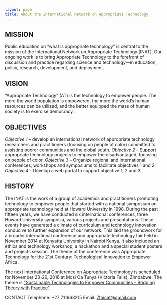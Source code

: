 ```yaml
---
layout: page
title: About the International Network on Appropriate Technology
---
```


## MISSION

Public education on “what is appropriate technology” is central to the mission of the International Network on Appropriate Technology (INAT). Our ongoing work is to bring Appropriate Technology to the forefront of discussion and practice regarding science and technology—in education, policy, research, development, and deployment.

## VISION

“Appropriate Technology” (AT) is the technology to empower people. The more the world population is empowered, the more the world’s human resources can be utilized, and the better equipped the mass of human society is to exercise democracy.

## OBJECTIVES

*Objective 1* – develop an international network of appropriate technology researchers and practitioners (focusing on people of color) committed to assisting poorer communities and the global south.
*Objective 2* – Support appropriate technology projects to empower the disadvantaged, focusing on people of color.
*Objective 3* – Organize regional and international conferences, workshops and symposiums to facilitate objectives 1 and 2.
*Objective 4* - Develop a web portal to support objective 1, 2 and 3

## HISTORY

The INAT is the work of a group of academics and practitioners promoting technology to empower people that started with a national symposium on appropriate technology held at Howard University in 1998. During the past fifteen years, we have conducted six international conferences, three Howard University symposia, various projects and presentations. These events have generated a climate of curriculum and technology innovation conducive to further expansion of our network. This laid the groundwork for a broader international conference and appropriate technology fair held in November 2014 at Kenyatta University in Nairobi Kenya. It also included an ethics and technology workshop, a hackathon and a special student posters and projects session. The theme of the conference was Appropriate Technology for the 21st Century: Technological Innovation to Empower Africa.

The next International Conference on Appropriate Technology is scheduled for November 23-26, 2016 at Mosi Oa Tunya (Victoria Falls), Zimbabwe. The theme is ["Sustainable Technologies to Empower Communities – Bridging Theory with Practice"](icat7).

CONTACT
Telephone: +27 711963215
Email: 7thicat@gmail.com